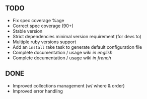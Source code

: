 ## TODO

- Fix spec coverage %age
- Correct spec coverage (90+)
- Stable version
- Strict dependencies minimal version requirement (for devs to)
- Multiple ruby versions support
- Add an `install` rake task to generate default configuration file
- Complete documentation / usage wiki _in english_
- Complete documentation / usage wiki _in french_


## DONE

- Improved collections management (w/ where & order)
- Improved error handling
